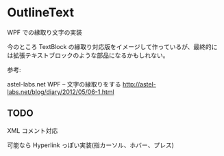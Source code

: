 # OutlineText
WPF での縁取り文字の実装

今のところ TextBlock の縁取り対応版をイメージして作っているが、最終的には拡張テキストブロックのような部品になるかもしれない。

参考:

astel-labs.net WPF – 文字の縁取りをする
http://astel-labs.net/blog/diary/2012/05/06-1.html

## TODO

XML コメント対応

可能なら Hyperlink っぽい実装(指カーソル、ホバー、プレス)